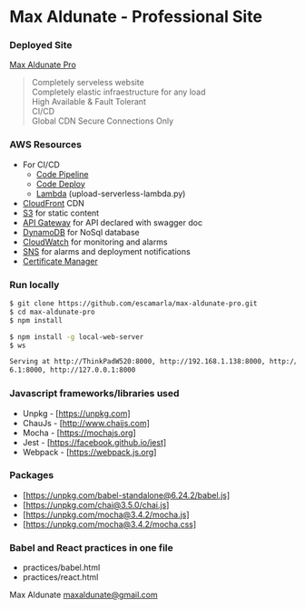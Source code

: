 # Max Aldunate - Professional Site

### Deployed Site
[Max Aldunate Pro](https://max.aldunate.pro)

> Completely serveless website  
> Completely elastic infraestructure for any load  
> High Available & Fault Tolerant  
> CI/CD  
> Global CDN
> Secure Connections Only  

### AWS Resources
- For CI/CD
  - [Code Pipeline](https://aws.amazon.com/codepipeline/)
  - [Code Deploy](https://aws.amazon.com/codedeploy)
  - [Lambda](https://aws.amazon.com/lambda) (upload-serverless-lambda.py)
- [CloudFront](https://aws.amazon.com/cloudfront) CDN
- [S3](https://aws.amazon.com/s3/) for static content
- [API Gateway](https://aws.amazon.com/api-gateway/) for API declared with swagger doc
- [DynamoDB](https://aws.amazon.com/dynamodb/) for NoSql database
- [CloudWatch](https://aws.amazon.com/cloudwatch/) for monitoring and alarms
- [SNS](https://aws.amazon.com/sns/) for alarms and deployment notifications
- [Certificate Manager](https://aws.amazon.com/certificate-manager/)

### Run locally
```bash
$ git clone https://github.com/escamarla/max-aldunate-pro.git
$ cd max-aldunate-pro
$ npm install

$ npm install -g local-web-server
$ ws

Serving at http://ThinkPadW520:8000, http://192.168.1.138:8000, http://192.168.5
6.1:8000, http://127.0.0.1:8000
```

### Javascript frameworks/libraries used
- Unpkg - [https://unpkg.com]
- ChauJs - [http://www.chaijs.com]
- Mocha - [https://mochajs.org]
- Jest - [https://facebook.github.io/jest]
- Webpack - [https://webpack.js.org]

### Packages
- [https://unpkg.com/babel-standalone@6.24.2/babel.js]
- [https://unpkg.com/chai@3.5.0/chai.js]
- [https://unpkg.com/mocha@3.4.2/mocha.js]
- [https://unpkg.com/mocha@3.4.2/mocha.css]

### Babel and React practices in one file
- practices/babel.html
- practices/react.html

Max Aldunate <maxaldunate@gmail.com>
